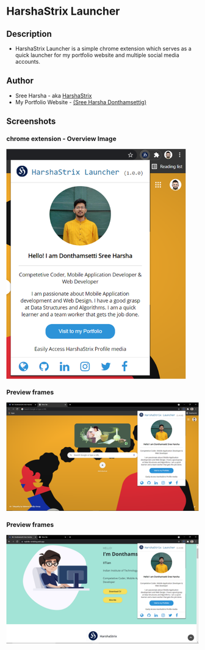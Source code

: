 # HarshaStrix Launcher
## Description
* HarshaStrix Launcher is a simple chrome extension which serves as a quick launcher for my portfolio website and multiple social media accounts.

## Author
* Sree Harsha - aka [HarshaStrix][website]
* My Portfolio Website - [(Sree Harsha Donthamsettig)][website]

[website]: https://donthamsettisreeharsha.web.app/

## Screenshots
### chrome extension - Overview Image
<img src="strix-launcher/images/2.png" width="470" height="600">

### Preview frames
<img src="strix-launcher/images/1.png">

### Preview frames
<img src="strix-launcher/images/3.png">
